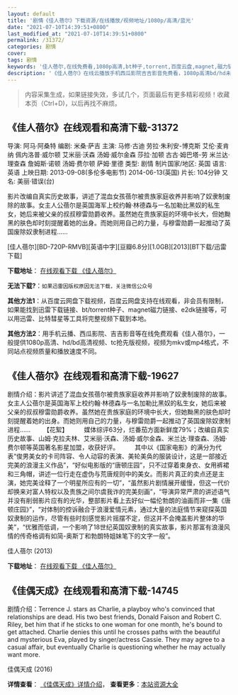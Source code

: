 ```yaml
---
layout: default
title: '剧情《佳人蓓尔》下载资源/在线播放/视频地址/1080p/高清/蓝光'
date: "2021-07-10T14:39:51+0800"
last_modified_at: "2021-07-10T14:39:51+0800"
permalink: /31372/
categories: 剧情
cover:
tags: 剧情
keywords: '佳人蓓尔,在线免费看,1080p高清,bt种子,torrent,百度云盘,magnet,磁力链,迅雷下载资源'
description: '《佳人蓓尔》在线云播放手机西瓜影院吉吉影音免费看，1080p高清bd/hd未删减完整版和tc抢先枪版，mkv/mp4格式，附带bt/torrent种子、magnet/磁力链、百度云盘、网盘资源迅雷下载链接'
---
```


>内容采集生成，如果链接失效，多试几个，页面最后有更多精彩视频！收藏本页（Ctrl+D)，以后再找不麻烦。


## 《佳人蓓尔》在线观看和高清下载-31372

导演: 阿马·阿桑特 编剧: 米桑·萨吉 主演: 马修·古迪 劳拉·朱利安-博克斯 艾伦·麦肯纳 佩内洛普·威尔顿 艾米丽·沃森 汤姆·威尔金森 莎拉·加顿 古古·姆巴塔-劳 米兰达·理查森 詹姆斯·诺顿 汤姆·费尔顿 萨姆·里德 类型: 剧情 制片国家/地区: 英国 语言: 英语 上映日期: 2013-09-08(多伦多电影节) 2014-06-13(英国) 片长: 104分钟 又名: 美丽·错误(台)

影片改编自真实历史故事，讲述了混血女孩蓓尔被贵族家庭收养并影响了奴隶制废除的故事。女主人公蓓尔是英国海军上校约翰·林德森与一名加勒比黑奴的私生女，她后来被父亲的叔叔穆雷勋爵收养。虽然她在贵族家庭的环境中长大，但她黝黑的肤色却时刻提醒着她的出身。而她则用自己的力量，与穆雷勋爵一起推动了英国废除奴隶制进程……


[佳人蓓尔][BD-720P-RMVB][英语中字][豆瓣6.8分][1.0GB][2013][BT下载/迅雷下载]

**下载地址**： [在线观看下载 《佳人蓓尔》](https://www.btdx8.com/torrent/belle_2013.html) 


**无法下载?**：`如果迅雷因版权原因无法下载，关注微信公众号 `

**其他方法1**：从百度云网盘下载视频，百度云网盘支持在线观看，非会员有限制，如果能找到迅雷下载链接、bt/torrent种子、magnet磁力链接、e2dk链接等，可以用迅雷、比特彗星等工具将完整视频下载到本地。

**其他方法2**：用手机云播、西瓜影院、吉吉影音等在线免费观看《佳人蓓尔》，一般提供1080p高清、hd/bd高清视频、tc抢先版视频，视频为mkv或mp4格式，不同站点视频质量和播放速度不同。


## 《佳人蓓尔》在线观看和高清下载-19627

剧情介绍：影片讲述了混血女孩蓓尔被贵族家庭收养并影响了奴隶制废除的故事。女主人公蓓尔是英国海军上校约翰·林德森与一名加勒比黑奴的私生女，她后来被父亲的叔叔穆雷勋爵收养。虽然她在贵族家庭的环境中长大，但她黝黑的肤色却时刻提醒着她的出身。而她则用自己的力量，与穆雷勋爵一起推动了英国废除奴隶制进程……  　　【花絮】  　　媒体综评63分，烂番茄方面新鲜度79%；改编自真实历史故事、山姆·克拉夫林、艾米丽·沃森、汤姆·威尔金森、米兰达·理查森、汤姆·费尔顿等英国著名影星加盟，收获好评。  　　其中以《国家电影》的满分为代表“俊男美女的卡司阵容、令人动容的表演、美轮美奂的服装设计，这是一部接近完美的浪漫主义作品”，“好似电影版的“唐顿庄园”，只不过穿着束身衣、女用裤裙和三角帽，讲述一位行走在虚伪与荒唐规则中的美女。而影片真正的卖点还是主演，她完美诠释了一个明星所应有的一切”，“虽然影片剧情展开缓慢，但这一代价却换来对富人特权以及贵族之间尔虞我诈的完美刻画”，“导演异常严肃的讲述语气并没有削弱影片应有的光华，整部影片看上去好似一幅伦勃朗的油画而非一集《唐顿庄园》”，“对体制的控诉融合于浪漫爱情元素，通过大量的法庭情节来窥探英国奴隶制的运作，尽管有些时刻感觉影片摇摆不定，但这并不会掩盖影片整体的华美”，“优雅而低调，一个影响了18世纪英国奴隶制的真实故事，影片那富有浪漫风情的传奇格调有如简-奥斯丁和勃朗特姐妹笔下的文字一般”。


佳人蓓尔 (2013)

**下载地址**： [在线观看下载 《佳人蓓尔》](https://www.btbtdy.me/btdy/dy2243.html) 


## 《佳偶天成》在线观看和高清下载-14745

剧情介绍：Terrence J. stars as Charlie, a playboy who's convinced that relationships are dead. His two best friends, Donald Faison and Robert C. Riley, bet him that if he sticks to one woman for one month, he's bound to get attached. Charlie denies this until he crosses paths with the beautiful and mysterious Eva, played by singer/actress Cassie. They may agree to a casual affair, but eventually Charlie is questioning whether he may actually want more.


佳偶天成 (2016)

**详情查看**： [《佳偶天成》详情介绍](/movie/14745/)， **查看更多**：[本站资源大全](/movie/t/all/)

